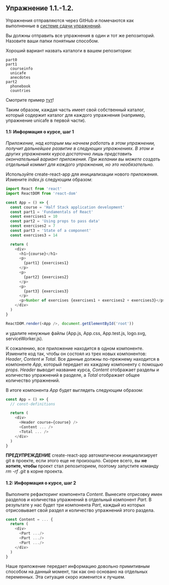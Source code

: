 ## Упражнение 1.1.-1.2.

Упражнения отправляются через GitHub и помечаются как выполненные в [системе сдачи упражнений](https://studies.cs.helsinki.fi/stats/courses/fullstackopen).

Вы должны отправить все упражнения в один и тот же репозиторий. Назовите ваши папки понятным способом.

Хороший вариант назвать каталоги в вашем репозитории:

```
part0
part1
  courseinfo
  unicafe
  anecdotes
part2
  phonebook
  countries
```

Смотрите пример [тут](https://github.com/fullstack-hy2020/example-submission-repository)!

Таким образом, каждая часть имеет свой собственный каталог, который содержит каталог для каждого упражнения (например, упражнение unicafe в первой части).

<h4>1.1: Информация о курсе, шаг 1</h4>

<i>Приложение, над которым мы начнем работать в этом упражнении, получит дальнейшее развитие в следующих упражнениях. В этом и других упражнениях курса достаточно лишь представить окончательный вариант приложения. При желании вы можете создать отдельный коммит для каждого упражнения, но это необязательно.</i>

Используйте create-react-app для инициализации нового приложения. Измените <i>index.js</i> следующим образом:

```js
import React from 'react'
import ReactDOM from 'react-dom'

const App = () => {
  const course = 'Half Stack application development'
  const part1 = 'Fundamentals of React'
  const exercises1 = 10
  const part2 = 'Using props to pass data'
  const exercises2 = 7
  const part3 = 'State of a component'
  const exercises3 = 14

  return (
    <div>
      <h1>{course}</h1>
      <p>
        {part1} {exercises1}
      </p>
      <p>
        {part2} {exercises2}
      </p>
      <p>
        {part3} {exercises3}
      </p>
      <p>Number of exercises {exercises1 + exercises2 + exercises3}</p>
    </div>
  )
}

ReactDOM.render(<App />, document.getElementById('root'))
```

и удалите ненужные файлы (App.js, App.css, App.test.js, logo.svg, serviceWorker.js).

К сожалению, все приложение находится в одном компоненте. Измените код так, чтобы он состоял из трех новых компонентов: <i>Header</i>, <i>Content</i> и <i>Total</i>. Все данные должны по-прежнему находится в компоненте <i>App</i>, который передает их каждому компоненту с помощью <i>props</i>. <i>Header</i> выводит название курса, <i>Content</i> отображает разделы и количество упражнений в разделе, а <i>Total</i> отображает общее количество упражнений.

В итоге компонента <i>App</i> будет выглядеть следующим образом:

```js
const App = () => {
  // const-definitions

  return (
    <div>
      <Header course={course} />
      <Content ... />
      <Total ... />
    </div>
  )
}
```

**ПРЕДУПРЕЖДЕНИЕ** create-react-app автоматически инициализирует git в проекте, если этого еще не произошло. Скорее всего, вы **не хотите, чтобы** проект стал репозиторием, поэтому запустите команду _rm -rf .git_ в корне проекта.

<h4>1.2: Информация о курсе, шаг 2</h4>

Выполните рефакторинг компонента <i>Content</i>. Вынесите отрисовку имен разделов и количества упражнений в отдельный компонент <i>Part</i>. В результате  у нас будет три компонента <i>Part</i>, каждый из которых отрисовывает свой раздел и количество упражнений этого раздела.

```js
const Content = ... {
  return (
    <div>
      <Part .../>
      <Part .../>
      <Part .../>
    </div>
  )
}
```

Наше приложение передает информацию довольно примитивным способом на данный момент, так как оно основано на отдельных переменных. Эта ситуация скоро изменится к лучшем.
